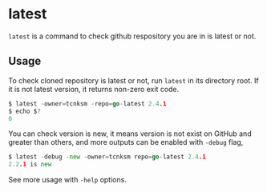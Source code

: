 # latest

`latest` is a command to check github respository you are in is latest or not.

## Usage

To check cloned repository is latest or not, run `latest` in its directory root. If it is not latest version, it returns non-zero exit code.

```go
$ latest -owner=tcnksm -repo=go-latest 2.4.1
$ echo $?
0
```

You can check version is new, it means version is not exist on GitHub and greater than others, and more outputs can be enabled with `-debug` flag, 

```go
$ latest -debug -new -owner=tcnksm repo=go-latest 2.4.1
2.2.1 is new
```

See more usage with `-help` options.


